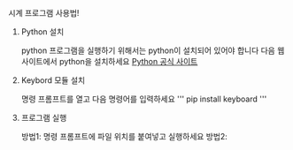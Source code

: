 시계 프로그램 사용법!

1. Python 설치

   python 프로그램을 실행하기 위해서는 python이 설치되어 있어야 합니다
   다음 웹사이트에서 python을 설치하세요
   [Python 공식 사이트](https://www.python.org)

2. Keybord 모듈 설치

   명령 프롬프트를 열고 다음 명령어를 입력하세요
   '''
   pip install keyboard
   '''

4. 프로그램 실행

   방법1: 명령 프롬프트에 파일 위치를 붙여넣고 실행하세요
   방법2: 

   
   
